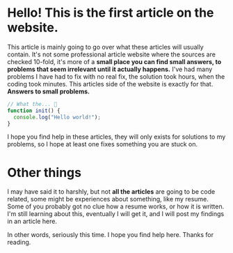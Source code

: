 <!--[The websites first article]-[This goes over the information that the articles will generally have]-[03/11/2024]-->
# Hello! This is the first article on the website.
This article is mainly going to go over what these articles will usually contain. It's not some professional article website where the sources are checked 10-fold, it's more of a **small place you can find small answers, to problems that seem irrelevant until it actually happens.** I've had many problems I have had to fix with no real fix, the solution took hours, when the coding took minutes. This articles side of the website is exactly for that. **Answers to small problems.**

```js
// What the... 🤯
function init() {
  console.log("Hello world!");
}
```

I hope you find help in these articles, they will only exists for solutions to my problems, so I hope at least one fixes something you are stuck on.

# Other things
I may have said it to harshly, but not **all the articles** are going to be code related, some might be experiences about something, like my resume. Some of you probably got no clue how a resume works, or how it is written. I'm still learning about this, eventually I will get it, and I will post my findings in an article here.

In other words, seriously this time. I hope you find help here. Thanks for reading.
